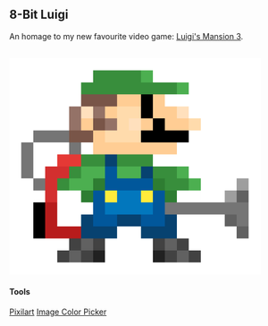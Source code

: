 ## 8-Bit Luigi
An homage to my new favourite video game: [Luigi's Mansion 3](https://www.nintendo.com/games/detail/luigis-mansion-3-switch/). <br><br>

![8-bit-luigi](./docs/8-bit-luigi.png)
<!-- ![8-bit-luigi](./docs/8-bit-luigi.jpg) -->

#### Tools
[Pixilart](https://www.pixilart.com/draw)
[Image Color Picker](https://imagecolorpicker.com/en/)
